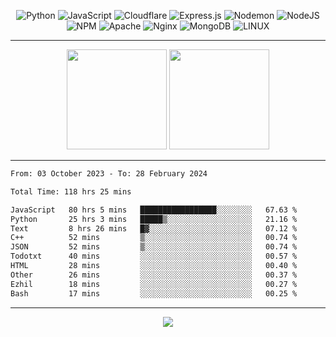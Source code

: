 <div align="center">
  
![Python](https://img.shields.io/badge/python-3670A0?style=for-the-badge&logo=python&logoColor=ffdd54) ![JavaScript](https://img.shields.io/badge/javascript-%23323330.svg?style=for-the-badge&logo=javascript&logoColor=%23F7DF1E) ![Cloudflare](https://img.shields.io/badge/Cloudflare-F38020?style=for-the-badge&logo=Cloudflare&logoColor=white) ![Express.js](https://img.shields.io/badge/express.js-%23404d59.svg?style=for-the-badge&logo=express&logoColor=%2361DAFB) ![Nodemon](https://img.shields.io/badge/NODEMON-%23323330.svg?style=for-the-badge&logo=nodemon&logoColor=%BBDEAD) ![NodeJS](https://img.shields.io/badge/node.js-6DA55F?style=for-the-badge&logo=node.js&logoColor=white) ![NPM](https://img.shields.io/badge/NPM-%23CB3837.svg?style=for-the-badge&logo=npm&logoColor=white) ![Apache](https://img.shields.io/badge/apache-%23D42029.svg?style=for-the-badge&logo=apache&logoColor=white) ![Nginx](https://img.shields.io/badge/nginx-%23009639.svg?style=for-the-badge&logo=nginx&logoColor=white) ![MongoDB](https://img.shields.io/badge/MongoDB-%234ea94b.svg?style=for-the-badge&logo=mongodb&logoColor=white) ![LINUX](https://img.shields.io/badge/Linux-FCC624?style=for-the-badge&logo=linux&logoColor=black)

---


<img src="https://github-readme-streak-stats.herokuapp.com/?user=anotherrandomonline&theme=react" height="160"/>
  
<img src="https://github-readme-stats.vercel.app/api?username=anotherrandomonline&show_icons=true&include_all_commits=true&theme=react" height="160"/>
</div>

---

<!--START_SECTION:waka-->

```txt
From: 03 October 2023 - To: 28 February 2024

Total Time: 118 hrs 25 mins

JavaScript   80 hrs 5 mins   █████████████████░░░░░░░░   67.63 %
Python       25 hrs 3 mins   █████▒░░░░░░░░░░░░░░░░░░░   21.16 %
Text         8 hrs 26 mins   █▓░░░░░░░░░░░░░░░░░░░░░░░   07.12 %
C++          52 mins         ▒░░░░░░░░░░░░░░░░░░░░░░░░   00.74 %
JSON         52 mins         ▒░░░░░░░░░░░░░░░░░░░░░░░░   00.74 %
Todotxt      40 mins         ░░░░░░░░░░░░░░░░░░░░░░░░░   00.57 %
HTML         28 mins         ░░░░░░░░░░░░░░░░░░░░░░░░░   00.40 %
Other        26 mins         ░░░░░░░░░░░░░░░░░░░░░░░░░   00.37 %
Ezhil        18 mins         ░░░░░░░░░░░░░░░░░░░░░░░░░   00.27 %
Bash         17 mins         ░░░░░░░░░░░░░░░░░░░░░░░░░   00.25 %
```

<!--END_SECTION:waka-->

---

<div align="center">
  
![](https://github-profile-trophy.vercel.app/?username=anotherrandomonline&theme=darkhub&no-frame=true&no-bg=true&margin-w=4)

</div>
